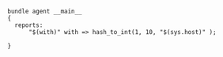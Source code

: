 ``` {.cfengine3 tangle="hash_to_int.cf"}
bundle agent __main__
{
  reports:
      "$(with)" with => hash_to_int(1, 10, "$(sys.host)" );

}
```
